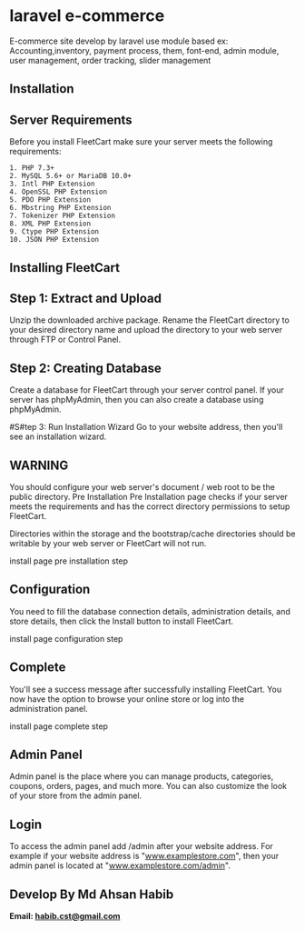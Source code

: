 # laravel e-commerce
E-commerce site develop by laravel use module based ex: Accounting,inventory, payment process, them, font-end, admin module, user management, order tracking, slider management
## Installation

## Server Requirements

Before you install FleetCart make sure your server meets the following requirements:
```
1. PHP 7.3+
2. MySQL 5.6+ or MariaDB 10.0+
3. Intl PHP Extension
4. OpenSSL PHP Extension
5. PDO PHP Extension
6. Mbstring PHP Extension
7. Tokenizer PHP Extension
8. XML PHP Extension
9. Ctype PHP Extension
10. JSON PHP Extension 

```
## Installing FleetCart

## Step 1: Extract and Upload
Unzip the downloaded archive package. Rename the FleetCart directory to your desired directory name and upload the directory to your web server through FTP or Control Panel.

## Step 2: Creating Database
Create a database for FleetCart through your server control panel. If your server has phpMyAdmin, then you can also create a database using phpMyAdmin.

#S#tep 3: Run Installation Wizard
Go to your website address, then you'll see an installation wizard.

## WARNING

You should configure your web server's document / web root to be the public directory.
Pre Installation
Pre Installation page checks if your server meets the requirements and has the correct directory permissions to setup FleetCart.

Directories within the storage and the bootstrap/cache directories should be writable by your web server or FleetCart will not run.

install page pre installation step

## Configuration
You need to fill the database connection details, administration details, and store details, then click the Install button to install FleetCart.

install page configuration step

## Complete
You'll see a success message after successfully installing FleetCart. You now have the option to browse your online store or log into the administration panel.

install page complete step

## Admin Panel
Admin panel is the place where you can manage products, categories, coupons, orders, pages, and much more. You can also customize the look of your store from the admin panel.

## Login
To access the admin panel add /admin after your website address. For example if your website address is "www.examplestore.com", then your admin panel is located at "www.examplestore.com/admin".


## Develop By Md Ahsan Habib
**Email: habib.cst@gmail.com** 
